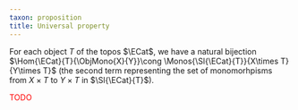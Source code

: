 ```yaml
---
taxon: proposition
title: Universal property
---
```


For each object $T$ of the topos $\ECat$, we have a natural bijection $\Hom{\ECat}{T}{\ObjMono{X}{Y}}\cong \Monos{\Sl{\ECat}{T}}{X\times T}{Y\times T}$ (the second term representing the set of monomorhpisms from $X\times T$ to $Y\times T$ in $\Sl{\ECat}{T}$).

<span style="color:red">TODO</span>
